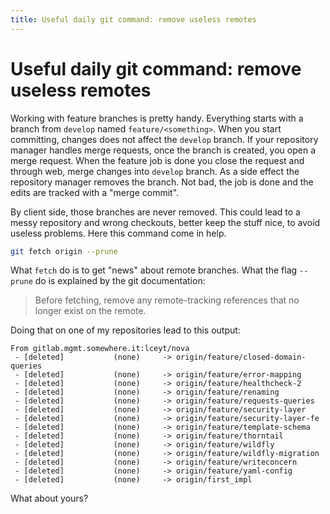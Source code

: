```yaml
---
title: Useful daily git command: remove useless remotes
---
```

# Useful daily git command: remove useless remotes
Working with feature branches is pretty handy. Everything starts with a branch from `develop` named `feature/<something>`. When you start committing, changes does not affect the `develop` branch. 
If your repository manager handles merge requests, once the branch is created, you open a merge request. When the feature job is done you close the request and through web, merge changes into `develop` branch. 
As a side effect the repository manager removes the branch. Not bad, the job is done and the edits are tracked with a "merge commit".

By client side, those branches are never removed. This could lead to a messy repository and wrong checkouts, better keep the stuff nice, to avoid useless problems. Here this command come in help.

```bash
git fetch origin --prune
```

What `fetch` do is to get "news" about remote branches. What the flag `--prune` do is explained by the git documentation:

> Before fetching, remove any remote-tracking references that no longer exist on the remote. 

Doing that on one of my repositories lead to this output:
```
From gitlab.mgmt.somewhere.it:lceyt/nova
 - [deleted]           (none)     -> origin/feature/closed-domain-queries
 - [deleted]           (none)     -> origin/feature/error-mapping
 - [deleted]           (none)     -> origin/feature/healthcheck-2
 - [deleted]           (none)     -> origin/feature/renaming
 - [deleted]           (none)     -> origin/feature/requests-queries
 - [deleted]           (none)     -> origin/feature/security-layer
 - [deleted]           (none)     -> origin/feature/security-layer-fe
 - [deleted]           (none)     -> origin/feature/template-schema
 - [deleted]           (none)     -> origin/feature/thorntail
 - [deleted]           (none)     -> origin/feature/wildfly
 - [deleted]           (none)     -> origin/feature/wildfly-migration
 - [deleted]           (none)     -> origin/feature/writeconcern
 - [deleted]           (none)     -> origin/feature/yaml-config
 - [deleted]           (none)     -> origin/first_impl
```

What about yours?
